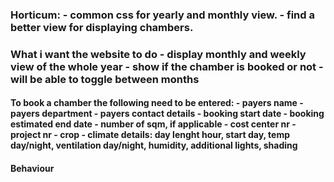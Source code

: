 <H3>Horticum:
- common css for yearly and monthly view.
- find a better view for displaying chambers. 

<H3> What i want the website to do
- display monthly and weekly view of the whole year
- show if the chamber is booked or not
- will be able to toggle between months

<H4> To book a chamber the following need to be entered:
- payers name
- payers department
- payers contact details
- booking start date
- booking estimated end date
- number of sqm, if applicable 
- cost center nr
- project nr
- crop
- climate details: day lenght hour, start day, temp day/night, ventilation day/night, humidity, additional lights, shading


<H4> Behaviour
